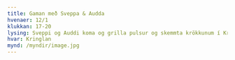 ```yaml
---
title: Gaman með Sveppa & Audda
hvenaer: 12/1
klukkan: 17-20
lysing: Sveppi og Auddi koma og grilla pulsur og skemmta krökkunum í Kringlunni.
hvar: Kringlan
mynd: /myndir/image.jpg
---
```


